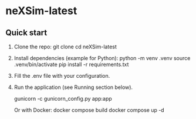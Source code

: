 # neXSim-latest

## Quick start

1. Clone the repo:
  git clone <repo-url>
  cd neXSim-latest

2. Install dependencies (example for Python):
  python -m venv .venv
  source .venv/bin/activate
  pip install -r requirements.txt

3. Fill the .env file with your configuration.

4. Run the application (see Running section below).

   gunicorn -c gunicorn_config.py app:app
   
   Or with Docker:
   docker compose build
   docker compose up -d
